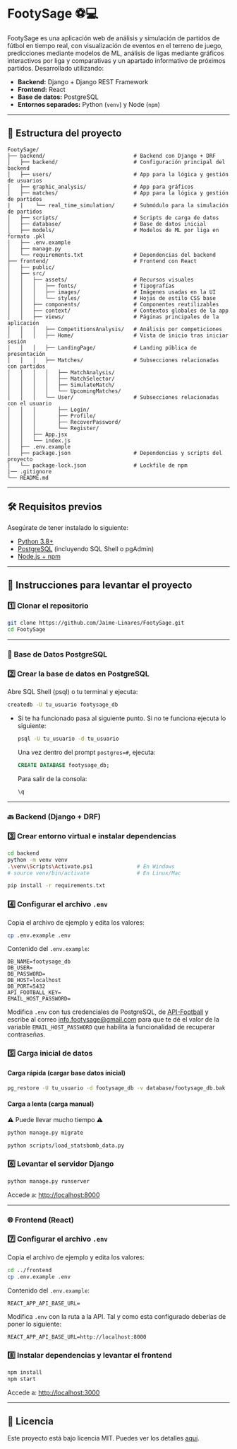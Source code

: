 # FootySage ⚽️💻

FootySage es una aplicación web de análisis y simulación de partidos de fútbol en tiempo real, con visualización de eventos en el terreno de juego, predicciones mediante modelos de ML, análisis de ligas mediante gráficos interactivos por liga y comparativas y un apartado informativo de próximos partidos. Desarrollado utilizando: 
- **Backend:** Django + Django REST Framework
- **Frontend:** React
- **Base de datos:** PostgreSQL
- **Entornos separados:** Python (`venv`) y Node (`npm`)

---

## 📁 Estructura del proyecto

```
FootySage/
├── backend/                            # Backend con Django + DRF
│   ├── backend/                        # Configuración principal del backend
│   ├── users/                          # App para la lógica y gestión de usuarios
│   ├── graphic_analysis/               # App para gráficos
│   ├── matches/                        # App para la lógica y gestión de partidos
|   |    └── real_time_simulation/      # Submódulo para la simulación de partidos
│   ├── scripts/                        # Scripts de carga de datos
│   ├── database/                       # Base de datos inicial   
│   ├── models/                         # Modelos de ML por liga en formato .pkl
│   ├── .env.example                    
│   ├── manage.py                       
│   └── requirements.txt                # Dependencias del backend
├── frontend/                           # Frontend con React
│   ├── public/                         
│   ├── src/                            
│   │   ├── assets/                     # Recursos visuales
│   │   │   ├── fonts/                  # Tipografías
│   │   │   ├── images/                 # Imágenes usadas en la UI
│   │   │   └── styles/                 # Hojas de estilo CSS base
│   │   ├── components/                 # Componentes reutilizables
│   │   ├── context/                    # Contextos globales de la app
│   │   ├── views/                      # Páginas principales de la aplicación
│   │   │   ├── CompetitionsAnalysis/   # Análisis por competiciones
│   │   │   ├── Home/                   # Vista de inicio tras iniciar sesión
│   │   │   ├── LandingPage/            # Landing pública de presentación
│   │   │   ├── Matches/                # Subsecciones relacionadas con partidos
│   │   │   │   ├── MatchAnalysis/       
│   │   │   │   ├── MatchSelector/       
│   │   │   │   ├── SimulateMatch/       
│   │   │   │   └── UpcomingMatches/    
│   │   │   └── User/                   # Subsecciones relacionadas con el usuario
│   │   │       ├── Login/              
│   │   │       ├── Profile/            
│   │   │       ├── RecoverPassword/    
│   │   │       └── Register/           
│   │   ├── App.jsx                     
│   │   └── index.js                   
│   ├── .env.example                    
│   ├── package.json                    # Dependencias y scripts del proyecto
│   └── package-lock.json               # Lockfile de npm
|── .gitignore
└── README.md
```

---

## 🛠️ Requisitos previos

Asegúrate de tener instalado lo siguiente:

- [Python 3.8+](https://www.python.org/downloads/)
- [PostgreSQL](https://www.postgresql.org/download/) (incluyendo SQL Shell o pgAdmin)
- [Node.js + npm](https://nodejs.org/)

---

## 🚀 Instrucciones para levantar el proyecto

### 1️⃣ Clonar el repositorio

```bash
git clone https://github.com/Jaime-Linares/FootySage.git
cd FootySage
```

---

### 🐘 Base de Datos PostgreSQL

### 2️⃣ Crear la base de datos en PostgreSQL

Abre SQL Shell (psql) o tu terminal y ejecuta:

```bash
createdb -U tu_usuario footysage_db
```

- Si te ha funcionado pasa al siguiente punto. Si no te funciona ejecuta lo siguiente:

    ```bash
    psql -U tu_usuario -d tu_usuario
    ```
    
    Una vez dentro del prompt `postgres=#`, ejecuta:
    
    ```sql
    CREATE DATABASE footysage_db;
    ```
    
    Para salir de la consola:
    
    ```sql
    \q
    ```

---

### 🔙 Backend (Django + DRF)

### 3️⃣ Crear entorno virtual e instalar dependencias

```bash
cd backend
python -m venv venv
.\venv\Scripts\Activate.ps1              # En Windows
# source venv/bin/activate               # En Linux/Mac

pip install -r requirements.txt
```

### 4️⃣ Configurar el archivo `.env`

Copia el archivo de ejemplo y edita los valores:

```bash
cp .env.example .env
```

Contenido del `.env.example`:

```env
DB_NAME=footysage_db
DB_USER=
DB_PASSWORD=
DB_HOST=localhost
DB_PORT=5432
API_FOOTBALL_KEY=
EMAIL_HOST_PASSWORD=
```

Modifica `.env` con tus credenciales de PostgreSQL, de [API-Football](https://www.api-football.com/) y escribe al correo [info.footysage@gmail.com](mailto:info.footysage@gmail.com) para que te dé el valor de la variable `EMAIL_HOST_PASSWORD` que habilita la funcionalidad de recuperar contraseñas.


### 5️⃣ Carga inicial de datos

#### Carga rápida (cargar base datos inicial)

```bash
pg_restore -U tu_usuario -d footysage_db -v database/footysage_db.bak
```

#### Carga a lenta (carga manual) 
⚠️ Puede llevar mucho tiempo ⚠️

```bash
python manage.py migrate
```

```bash
python scripts/load_statsbomb_data.py
```

### 6️⃣ Levantar el servidor Django

```bash
python manage.py runserver
```

Accede a: [http://localhost:8000](http://localhost:8000)

---

### 🌐 Frontend (React)

### 7️⃣ Configurar el archivo `.env`

Copia el archivo de ejemplo y edita los valores:

```bash
cd ../frontend
cp .env.example .env
```

Contenido del `.env.example`:

```env
REACT_APP_API_BASE_URL=
```

Modifica `.env` con la ruta a la API. Tal y como esta configurado deberías de poner lo siguiente:

```env
REACT_APP_API_BASE_URL=http://localhost:8000
```

### 8️⃣ Instalar dependencias y levantar el frontend

```bash
npm install
npm start
```

Accede a: [http://localhost:3000](http://localhost:3000)

---

## 📝 Licencia

Este proyecto está bajo licencia MIT. Puedes ver los detalles [aquí](https://github.com/Jaime-Linares/FootySage/blob/main/LICENSE).
